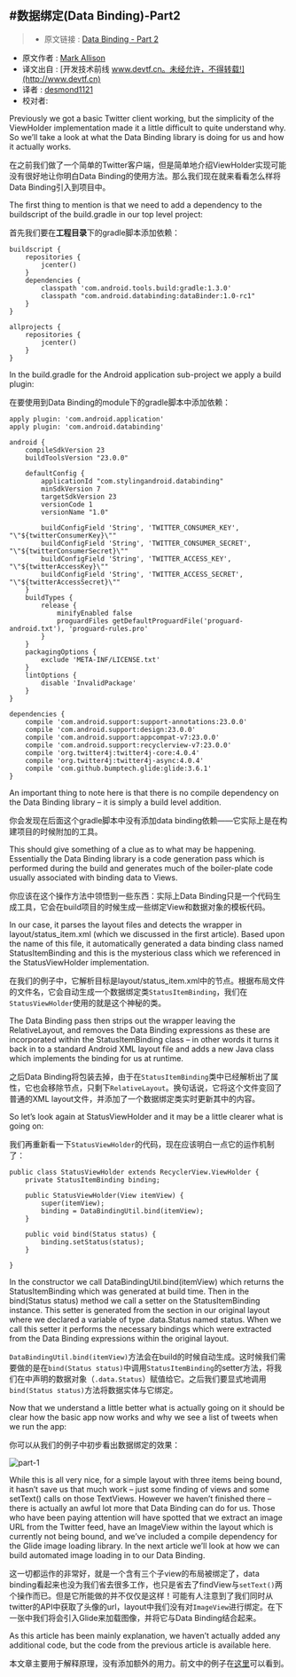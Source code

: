 #数据绑定(Data Binding)-Part2
---

> * 原文链接 : [Data Binding - Part 2](https://blog.stylingandroid.com/data-binding-part-2/)
* 原文作者 : [Mark Allison](https://blog.stylingandroid.com/)
* 译文出自 : [开发技术前线 www.devtf.cn。未经允许，不得转载!](http://www.devtf.cn)
* 译者 : [desmond1121](https://github.com/desmond1121) 
* 校对者: 

Previously we got a basic Twitter client working, but the simplicity of the ViewHolder implementation made it a little difficult to quite understand why. So we’ll take a look at what the Data Binding library is doing for us and how it actually works.

在之前我们做了一个简单的Twitter客户端，但是简单地介绍ViewHolder实现可能没有很好地让你明白Data Binding的使用方法。那么我们现在就来看看怎么样将Data Binding引入到项目中。

The first thing to mention is that we need to add a dependency to the buildscript of the build.gradle in our top level project:

首先我们要在**工程目录**下的gradle脚本添加依赖：
     
    buildscript {
        repositories {
            jcenter()
        }
        dependencies {
            classpath 'com.android.tools.build:gradle:1.3.0'
            classpath "com.android.databinding:dataBinder:1.0-rc1"
        }
    }
     
    allprojects {
        repositories {
            jcenter()
        }
    }

In the build.gradle for the Android application sub-project we apply a build plugin:

在要使用到Data Binding的module下的gradle脚本中添加依赖：

    apply plugin: 'com.android.application'
    apply plugin: 'com.android.databinding'
     
    android {
        compileSdkVersion 23
        buildToolsVersion "23.0.0"
     
        defaultConfig {
            applicationId "com.stylingandroid.databinding"
            minSdkVersion 7
            targetSdkVersion 23
            versionCode 1
            versionName "1.0"
     
            buildConfigField 'String', 'TWITTER_CONSUMER_KEY', "\"${twitterConsumerKey}\""
            buildConfigField 'String', 'TWITTER_CONSUMER_SECRET', "\"${twitterConsumerSecret}\""
            buildConfigField 'String', 'TWITTER_ACCESS_KEY', "\"${twitterAccessKey}\""
            buildConfigField 'String', 'TWITTER_ACCESS_SECRET', "\"${twitterAccessSecret}\""
        }
        buildTypes {
            release {
                minifyEnabled false
                proguardFiles getDefaultProguardFile('proguard-android.txt'), 'proguard-rules.pro'
            }
        }
        packagingOptions {
            exclude 'META-INF/LICENSE.txt'
        }
        lintOptions {
            disable 'InvalidPackage'
        }
    }
     
    dependencies {
        compile 'com.android.support:support-annotations:23.0.0'
        compile 'com.android.support:design:23.0.0'
        compile 'com.android.support:appcompat-v7:23.0.0'
        compile 'com.android.support:recyclerview-v7:23.0.0'
        compile 'org.twitter4j:twitter4j-core:4.0.4'
        compile 'org.twitter4j:twitter4j-async:4.0.4'
        compile 'com.github.bumptech.glide:glide:3.6.1'
    }
    
An important thing to note here is that there is no compile dependency on the Data Binding library – it is simply a build level addition.

你会发现在后面这个gradle脚本中没有添加data binding依赖——它实际上是在构建项目的时候附加的工具。

This should give something of a clue as to what may be happening. Essentially the Data Binding library is a code generation pass which is performed during the build and generates much of the boiler-plate code usually associated with binding data to Views.

你应该在这个操作方法中领悟到一些东西：实际上Data Binding只是一个代码生成工具，它会在build项目的时候生成一些绑定View和数据对象的模板代码。

In our case, it parses the layout files and detects the <layout> wrapper in layout/status_item.xml (which we discussed in the first article). Based upon the name of this file, it automatically generated a data binding class named StatusItemBinding and this is the mysterious class which we referenced in the StatusViewHolder implementation.

在我们的例子中，它解析目标是layout/status_item.xml中的<layout>节点。根据布局文件的文件名，它会自动生成一个数据绑定类`StatusItemBinding`，我们在`StatusViewHolder`使用的就是这个神秘的类。

The Data Binding pass then strips out the <layout> wrapper leaving the RelativeLayout, and removes the Data Binding expressions as these are incorporated within the StatusItemBinding class – in other words it turns it back in to a standard Android XML layout file and adds a new Java class which implements the binding for us at runtime.

之后Data Binding将<layout>包装去掉，由于在`StatusItemBinding`类中已经解析出了<data>属性，它也会移除<data>节点，只剩下`RelativeLayout`。换句话说，它将这个文件变回了普通的XML layout文件，并添加了一个数据绑定类实时更新其中的内容。

So let’s look again at StatusViewHolder and it may be a little clearer what is going on:

我们再重新看一下`StatusViewHolder`的代码，现在应该明白一点它的运作机制了：

    public class StatusViewHolder extends RecyclerView.ViewHolder {
        private StatusItemBinding binding;
     
        public StatusViewHolder(View itemView) {
            super(itemView);
            binding = DataBindingUtil.bind(itemView);
        }
     
        public void bind(Status status) {
            binding.setStatus(status);
        }
     
    }
    
In the constructor we call DataBindingUtil.bind(itemView) which returns the StatusItemBinding which was generated at build time. Then in the bind(Status status) method we call a setter on the StatusItemBinding instance. This setter is generated from the <data> section in our original layout where we declared a variable of type .data.Status named status. When we call this setter it performs the necessary bindings which were extracted from the Data Binding expressions within the original layout.

`DataBindingUtil.bind(itemView)`方法会在build的时候自动生成。这时候我们需要做的是在`bind(Status status)`中调用`StatusItemBinding`的setter方法，将我们在<data>中声明的数据对象（`.data.Status`）赋值给它。之后我们要显式地调用`bind(Status status)`方法将数据实体与它绑定。

Now that we understand a little better what is actually going on it should be clear how the basic app now works and why we see a list of tweets when we run the app:

你可以从我们的例子中初步看出数据绑定的效果：

![part-1](http://desmondtu.oss-cn-shanghai.aliyuncs.com/translation/Part11.png)

While this is all very nice, for a simple layout with three items being bound, it hasn’t save us that much work – just some finding of views and some setText() calls on those TextViews. However we haven’t finished there – there is actually an awful lot more that Data Binding can do for us. Those who have been paying attention will have spotted that we extract an image URL from the Twitter feed, have an ImageView within the layout which is currently not being bound, and we’ve included a compile dependency for the Glide image loading library. In the next article we’ll look at how we can build automated image loading in to our Data Binding.

这一切都运作的非常好，就是一个含有三个子view的布局被绑定了，data binding看起来也没为我们省去很多工作，也只是省去了findView与`setText()`两个操作而已。但是它所能做的并不仅仅是这样！可能有人注意到了我们同时从twitter的API中获取了头像的url，layout中我们没有对`ImageView`进行绑定。在下一张中我们将会引入Glide来加载图像，并将它与Data Binding结合起来。

As this article has been mainly explanation, we haven’t actually added any additional code, but the code from the previous article is available here.

本文章主要用于解释原理，没有添加额外的用力。前文中的例子在[这里](https://github.com/StylingAndroid/DataBinding/tree/Part1)可以看到。